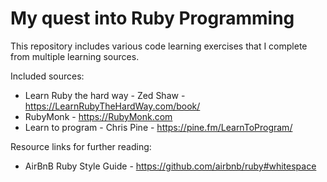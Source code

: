 # My quest into Ruby Programming
This repository includes various code learning exercises that I complete from multiple learning sources.

Included sources:
* Learn Ruby the hard way - Zed Shaw - <a href="https://LearnRubyTheHardWay.com/book/" target="_blank">https://LearnRubyTheHardWay.com/book/</a>
* RubyMonk - https://RubyMonk.com
* Learn to program - Chris Pine - https://pine.fm/LearnToProgram/


Resource links for further reading:
* AirBnB Ruby Style Guide - https://github.com/airbnb/ruby#whitespace
